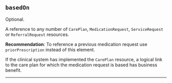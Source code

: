 ## `basedOn`

Optional.

A reference to any number of `CarePlan`, `MedicationRequest`, `ServiceRequest` or `ReferralRequest` resources.

**Recommendation**: To reference a previous medication request use `priorPrescription` instead of this element.

If the clinical system has implemented the `CarePlan` resource, a logical link to the care plan for which the medication request is based has business benefit.

---
